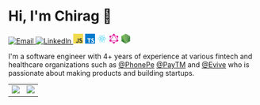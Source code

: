 # Hi, I'm Chirag 👋
<a target="_blank" href="mailto:cc7083@nyu.edu" target="_blank">
<img alt="Email" src="https://img.shields.io/badge/Email-0078D4.svg?&style=for-the-badge&logo=Microsoft-Outlook&logoColor=white" />
</a>
<a target="_blank" href="https://linkedin.com/in/chiragchopra7" target="_blank">
<img alt="LinkedIn" src="https://img.shields.io/badge/LinkedIn-0077B5.svg?&style=for-the-badge&logo=linkedin&logoColor=white" />
</a>
<code><img height="20" alt="javascript" src="https://raw.githubusercontent.com/github/explore/80688e429a7d4ef2fca1e82350fe8e3517d3494d/topics/javascript/javascript.png"></code>
<code><img height="20" alt="typescript" src="https://raw.githubusercontent.com/github/explore/80688e429a7d4ef2fca1e82350fe8e3517d3494d/topics/typescript/typescript.png"></code>
<code><img height="20" alt="react" src="https://raw.githubusercontent.com/github/explore/80688e429a7d4ef2fca1e82350fe8e3517d3494d/topics/react/react.png"></code>
<code><img height="20" alt="graphql" src="https://raw.githubusercontent.com/github/explore/5c058a388828bb5fde0bcafd4bc867b5bb3f26f3/topics/graphql/graphql.png"></code>
<code><img height="20" alt="nodejs" src="https://raw.githubusercontent.com/github/explore/80688e429a7d4ef2fca1e82350fe8e3517d3494d/topics/nodejs/nodejs.png"></code>   

<p>
   I'm a software engineer with 4+ years of experience at various fintech and healthcare organizations such as <a href="https://www.phonepe.com/">@PhonePe</a> <a href="https://paytm.com/">@PayTM</a> and <a href="https://goevive.com">@Evive</a> who is passionate about making products and building startups.
</p>
<table width="100%">
  <tr>
    <td>
<img height="180em" src="https://github-readme-stats.vercel.app/api?username=chiragchopra&show_icons=true&hide_border=true" /> </td>
 <td> <img height="180em" src="https://github-readme-stats.vercel.app/api/top-langs/?username=chiragchopra&show_icons=true&hide_border=true&layout=compact&langs_count=8"/> </td>
  </tr>
 <table>
  
